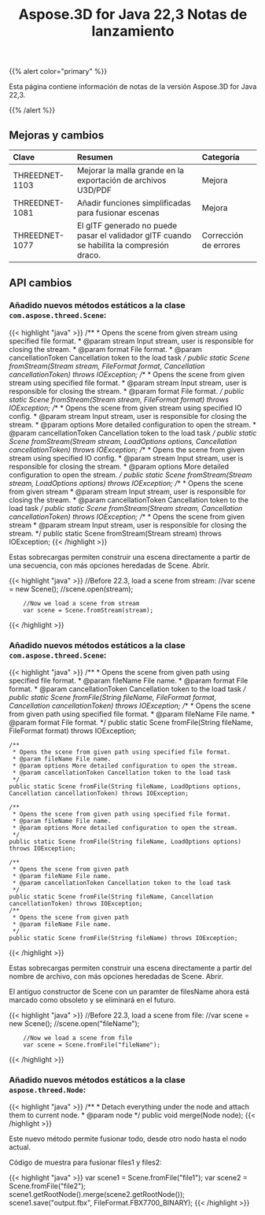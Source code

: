 ﻿---
title: Aspose.3D for Java 22,3 Notas de lanzamiento
type: docs
weight: 10
url: /es/java/aspose-3d-for-java-22-3-release-notes/
description: Las notas de la liberación de Aspose.3D for Java 22,3.
---
{{% alert color="primary" %}}

Esta página contiene información de notas de la versión Aspose.3D for Java 22,3.

{{% /alert %}}
## **Mejoras y cambios**

|**Clave**|**Resumen**|**Categoría**|
|:- |:- |:- |
|THREEDNET-1103 |Mejorar la malla grande en la exportación de archivos U3D/PDF|Mejora|
|THREEDNET-1081 |Añadir funciones simplificadas para fusionar escenas|Mejora|
|THREEDNET-1077 |El glTF generado no puede pasar el validador glTF cuando se habilita la compresión draco.|Corrección de errores|


## API cambios ##


### Añadido nuevos métodos estáticos a la clase `com.aspose.threed.Scene`:

{{< highlight "java" >}}
    /**
     * Opens the scene from given stream using specified file format.
     * @param stream Input stream, user is responsible for closing the stream.
     * @param format File format.
     * @param cancellationToken Cancellation token to the load task
     */
    public static Scene fromStream(Stream stream, FileFormat format, Cancellation cancellationToken) throws IOException;
    /**
     * Opens the scene from given stream using specified file format.
     * @param stream Input stream, user is responsible for closing the stream.
     * @param format File format.
     */
    public static Scene fromStream(Stream stream, FileFormat format) throws IOException;
    /**
     * Opens the scene from given stream using specified IO config.
     * @param stream Input stream, user is responsible for closing the stream.
     * @param options More detailed configuration to open the stream.
     * @param cancellationToken Cancellation token to the load task
     */
    public static Scene fromStream(Stream stream, LoadOptions options, Cancellation cancellationToken) throws IOException;
    /**
     * Opens the scene from given stream using specified IO config.
     * @param stream Input stream, user is responsible for closing the stream.
     * @param options More detailed configuration to open the stream.
     */
    public static Scene fromStream(Stream stream, LoadOptions options) throws IOException;
    /**
     * Opens the scene from given stream
     * @param stream Input stream, user is responsible for closing the stream.
     * @param cancellationToken Cancellation token to the load task
     */
    public static Scene fromStream(Stream stream, Cancellation cancellationToken) throws IOException;
    /**
     * Opens the scene from given stream
     * @param stream Input stream, user is responsible for closing the stream.
     */
    public static Scene fromStream(Stream stream) throws IOException;
{{< /highlight >}}

Estas sobrecargas permiten construir una escena directamente a partir de una secuencia, con más opciones heredadas de Scene. Abrir.

{{< highlight "java" >}}
        //Before 22.3, load a scene from stream:
        //var scene = new Scene();
        //scene.open(stream);

        //Now we load a scene from stream
        var scene = Scene.fromStream(stream);
{{< /highlight >}}


### Añadido nuevos métodos estáticos a la clase `com.aspose.threed.Scene`:

{{< highlight "java" >}}
    /**
     * Opens the scene from given path using specified file format.
     * @param fileName File name.
     * @param format File format.
     * @param cancellationToken Cancellation token to the load task
     */
    public static Scene fromFile(String fileName, FileFormat format, Cancellation cancellationToken) throws IOException;
    /**
     * Opens the scene from given path using specified file format.
     * @param fileName File name.
     * @param format File format.
     */
    public static Scene fromFile(String fileName, FileFormat format) throws IOException;

    /**
     * Opens the scene from given path using specified file format.
     * @param fileName File name.
     * @param options More detailed configuration to open the stream.
     * @param cancellationToken Cancellation token to the load task
     */
    public static Scene fromFile(String fileName, LoadOptions options, Cancellation cancellationToken) throws IOException;

    /**
     * Opens the scene from given path using specified file format.
     * @param fileName File name.
     * @param options More detailed configuration to open the stream.
     */
    public static Scene fromFile(String fileName, LoadOptions options) throws IOException;

    /**
     * Opens the scene from given path
     * @param fileName File name.
     * @param cancellationToken Cancellation token to the load task
     */
    public static Scene fromFile(String fileName, Cancellation cancellationToken) throws IOException;
    /**
     * Opens the scene from given path
     * @param fileName File name.
     */
    public static Scene fromFile(String fileName) throws IOException;
{{< /highlight >}}

Estas sobrecargas permiten construir una escena directamente a partir del nombre de archivo, con más opciones heredadas de Scene. Abrir.

El antiguo constructor de Scene con un paramter de filesName ahora está marcado como obsoleto y se eliminará en el futuro.

{{< highlight "java" >}}
        //Before 22.3, load a scene from file:
        //var scene = new Scene();
        //scene.open("fileName");

        //Now we load a scene from file
        var scene = Scene.fromFile("fileName");
{{< /highlight >}}




### Añadido nuevos métodos estáticos a la clase `aspose.threed.Node`:

{{< highlight "java" >}}
    /**
     * Detach everything under the node and attach them to current node.
     * @param node 
     */
    public void merge(Node node);
{{< /highlight >}}


Este nuevo método permite fusionar todo, desde otro nodo hasta el nodo actual.

Código de muestra para fusionar files1 y files2:

{{< highlight "java" >}}
        var scene1 = Scene.fromFile("file1");
        var scene2 = Scene.fromFile("file2");
        scene1.getRootNode().merge(scene2.getRootNode());
        scene1.save("output.fbx", FileFormat.FBX7700_BINARY);
{{< /highlight >}}

